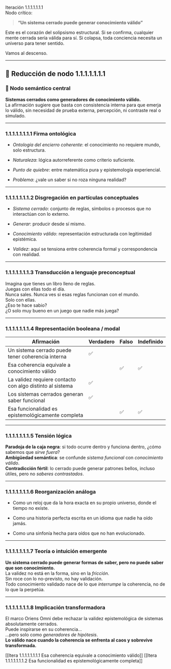 Iteración 1.1.1.1.1.1.1  
Nodo crítico:

> **“Un sistema cerrado puede generar conocimiento válido”**

Este es el corazón del solipsismo estructural. Si se confirma, cualquier mente cerrada sería válida para sí. Si colapsa, toda conciencia necesita un universo para tener sentido.

Vamos al descenso.

---

## 🔁 Reducción de nodo 1.1.1.1.1.1.1

### 🧠 Nodo semántico central

**Sistemas cerrados como generadores de conocimiento válido.**  
La afirmación sugiere que basta con consistencia interna para que emerja lo válido, sin necesidad de prueba externa, percepción, ni contraste real o simulado.

---

### 1.1.1.1.1.1.1.1 Firma ontológica

- _Ontología del encierro coherente_: el conocimiento no requiere mundo, solo estructura.
    
- _Naturaleza_: lógica autorreferente como criterio suficiente.
    
- _Punto de quiebre_: entre matemática pura y epistemología experiencial.
    
- _Problema_: ¿vale un saber si no roza ninguna realidad?
    

---

### 1.1.1.1.1.1.1.2 Disgregación en partículas conceptuales

- _Sistema cerrado_: conjunto de reglas, símbolos o procesos que no interactúan con lo externo.
    
- _Generar_: producir desde sí mismo.
    
- _Conocimiento válido_: representación estructurada con legitimidad epistémica.
    
- _Validez_: aquí se tensiona entre coherencia formal y correspondencia con realidad.
    

---

### 1.1.1.1.1.1.1.3 Transducción a lenguaje preconceptual

Imagina que tienes un libro lleno de reglas.  
Juegas con ellas todo el día.  
Nunca sales. Nunca ves si esas reglas funcionan con el mundo.  
Solo con ellas.  
¿Eso te hace sabio?  
¿O solo muy bueno en un juego que nadie más juega?

---

### 1.1.1.1.1.1.1.4 Representación booleana / modal

| Afirmación                                                | Verdadero | Falso | Indefinido |
| --------------------------------------------------------- | --------- | ----- | ---------- |
| Un sistema cerrado puede tener coherencia interna         | ✅         |       |            |
| Esa coherencia equivale a conocimiento válido             |           | ✅     | ✅          |
| La validez requiere contacto con algo distinto al sistema | ✅         |       |            |
| Los sistemas cerrados generan saber funcional             | ✅         |       |            |
| Esa funcionalidad es epistemológicamente completa         |           | ✅     | ✅          |

---

### 1.1.1.1.1.1.1.5 Tensión lógica

**Paradoja de la caja negra**: si todo ocurre dentro y funciona dentro, ¿cómo sabemos que _sirve fuera_?  
**Ambigüedad semántica**: se confunde _sistema funcional_ con _conocimiento válido_.  
**Contradicción fértil**: lo cerrado puede generar patrones bellos, incluso útiles, pero no _saberes contrastados_.

---

### 1.1.1.1.1.1.1.6 Reorganización análoga

- Como un reloj que da la hora exacta en su propio universo, donde el tiempo no existe.
    
- Como una historia perfecta escrita en un idioma que nadie ha oído jamás.
    
- Como una sinfonía hecha para oídos que no han evolucionado.
    

---

### 1.1.1.1.1.1.1.7 Teoría o intuición emergente

**Un sistema cerrado puede generar formas de saber, pero no puede saber que son conocimiento.**  
La validez no está en la forma, sino en la _fricción_.  
Sin roce con lo no-previsto, no hay validación.  
Todo conocimiento validado nace de lo que _interrumpe_ la coherencia, no de lo que la perpetúa.

---

### 1.1.1.1.1.1.1.8 Implicación transformadora

El marco Oriens Omni debe rechazar la validez epistemológica de sistemas absolutamente cerrados.  
Puede inspirarse en su coherencia…  
…pero solo como _generadores de hipótesis_.  
**Lo válido nace cuando la coherencia se enfrenta al caos y sobrevive transformada.**

[[Itera 1.1.1.1.1.1.1.1 Esa coherencia equivale a conocimiento válido]]
[[Itera 1.1.1.1.1.1.1.2 Esa funcionalidad es epistemológicamente completa]]
